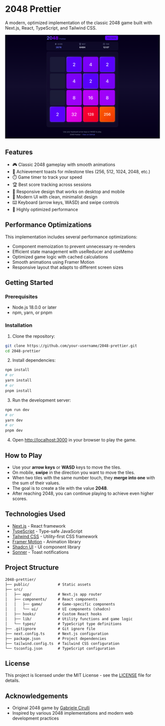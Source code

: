 # 2048 Prettier

A modern, optimized implementation of the classic 2048 game built with Next.js, React, TypeScript, and Tailwind CSS.

![2048 Prettier Game - Screenshot showing the game board with various tiles (2, 4, 8, 16, 32, 128, 256) and a score of 2676 with a best score of 6484](/public/2048-prettier-preview.png)

## Features

- 🎮 Classic 2048 gameplay with smooth animations
- 🎯 Achievement toasts for milestone tiles (256, 512, 1024, 2048, etc.)
- ⏱️ Game timer to track your speed
- 🏆 Best score tracking across sessions
- 📱 Responsive design that works on desktop and mobile
- 🎨 Modern UI with clean, minimalist design
- ⌨️ Keyboard (arrow keys, WASD) and swipe controls
- 🚀 Highly optimized performance

## Performance Optimizations

This implementation includes several performance optimizations:

- Component memoization to prevent unnecessary re-renders
- Efficient state management with useReducer and useMemo
- Optimized game logic with cached calculations
- Smooth animations using Framer Motion
- Responsive layout that adapts to different screen sizes

## Getting Started

### Prerequisites

- Node.js 18.0.0 or later
- npm, yarn, or pnpm

### Installation

1. Clone the repository:

```bash
git clone https://github.com/your-username/2048-prettier.git
cd 2048-prettier
```

2. Install dependencies:

```bash
npm install
# or
yarn install
# or
pnpm install
```

3. Run the development server:

```bash
npm run dev
# or
yarn dev
# or
pnpm dev
```

4. Open [http://localhost:3000](http://localhost:3000) in your browser to play the game.

## How to Play

- Use your **arrow keys** or **WASD** keys to move the tiles.
- On mobile, **swipe** in the direction you want to move the tiles.
- When two tiles with the same number touch, they **merge into one** with the sum of their values.
- The goal is to create a tile with the value **2048**.
- After reaching 2048, you can continue playing to achieve even higher scores.

## Technologies Used

- [Next.js](https://nextjs.org/) - React framework
- [TypeScript](https://www.typescriptlang.org/) - Type-safe JavaScript
- [Tailwind CSS](https://tailwindcss.com/) - Utility-first CSS framework
- [Framer Motion](https://www.framer.com/motion/) - Animation library
- [Shadcn UI](https://ui.shadcn.com/) - UI component library
- [Sonner](https://sonner.emilkowal.ski/) - Toast notifications

## Project Structure

```
2048-prettier/
├── public/             # Static assets
├── src/
│   ├── app/            # Next.js app router
│   ├── components/     # React components
│   │   ├── game/       # Game-specific components
│   │   └── ui/         # UI components (shadcn)
│   ├── hooks/          # Custom React hooks
│   ├── lib/            # Utility functions and game logic
│   └── types/          # TypeScript type definitions
├── .gitignore          # Git ignore file
├── next.config.ts      # Next.js configuration
├── package.json        # Project dependencies
├── tailwind.config.ts  # Tailwind CSS configuration
└── tsconfig.json       # TypeScript configuration
```

## License

This project is licensed under the MIT License - see the [LICENSE](LICENSE) file for details.

## Acknowledgements

- Original 2048 game by [Gabriele Cirulli](https://github.com/gabrielecirulli/2048)
- Inspired by various 2048 implementations and modern web development practices
